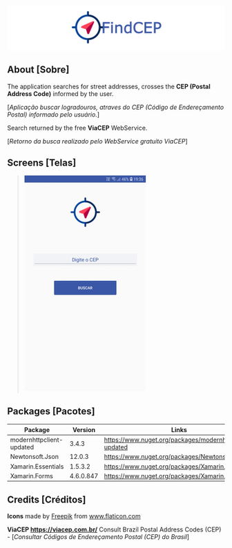 ![](https://github.com/Bxstars/FindCEP/blob/master/TelasApp/Banner.PNG)

## About [Sobre]

The application searches for street addresses, crosses the **CEP (Postal Address Code)** informed by the user.

[_Aplicação buscar logradouros, atraves do CEP (Código de Endereçamento Postal) informado pelo usuário._]

Search returned by the free **ViaCEP** WebService.

[_Retorno da busca realizado pelo WebService gratuito ViaCEP_]


## Screens [Telas]

> ![](https://github.com/Bxstars/FindCEP/blob/master/TelasApp/FindCEP.gif)


## Packages [Pacotes]

Package | Version | Links
------------ | ------------- | -------------
modernhttpclient-updated | 3.4.3 | https://www.nuget.org/packages/modernhttpclient-updated
Newtonsoft.Json | 12.0.3 | https://www.nuget.org/packages/Newtonsoft.Json
Xamarin.Essentials | 1.5.3.2 | https://www.nuget.org/packages/Xamarin.Essentials
Xamarin.Forms | 4.6.0.847 | https://www.nuget.org/packages/Xamarin.Forms


## Credits [Créditos]

**Icons** made by <a href="http://www.freepik.com/" title="Freepik">Freepik</a> from <a href="https://www.flaticon.com/br/" title="Flaticon">www.flaticon.com</a>

**ViaCEP https://viacep.com.br/** Consult Brazil Postal Address Codes (CEP) - [_Consultar Códigos de Endereçamento Postal (CEP) do Brasil_]
